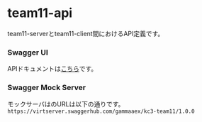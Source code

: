 # team11-api

team11-serverとteam11-client間におけるAPI定義です。

### Swagger UI
APIドキュメントは<a href="https://app.swaggerhub.com/apis-docs/gammaaex/kc3-team11/1.0.0">こちら</a>です。

### Swagger Mock Server
モックサーバはのURLは以下の通りです。  
`https://virtserver.swaggerhub.com/gammaaex/kc3-team11/1.0.0`
